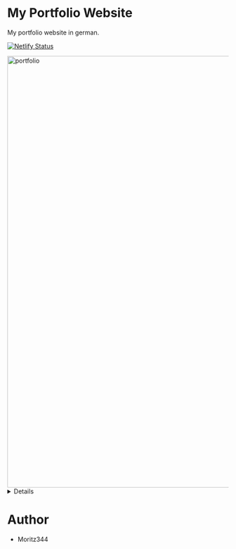# My Portfolio Website
My portfolio website in german.

[![Netlify Status](https://api.netlify.com/api/v1/badges/52d73723-9f9d-4da1-8734-04c9ec98ead3/deploy-status)](https://app.netlify.com/projects/moritz/deploys)

<img width="1823" height="981" alt="portfolio" src="https://github.com/user-attachments/assets/ef8a8c3a-798a-4402-bab9-e647d47116bc" />

<details>


https://github.com/user-attachments/assets/5eda5416-a603-4c1e-8ad3-ac1439da9252


  
</details>

# Author
- Moritz344

